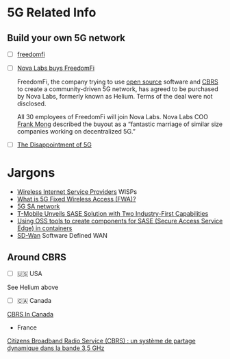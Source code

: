 # 5G Related Info

## Build your own 5G network


- [ ] [freedomfi](https://freedomfi.com)
- [ ] [Nova Labs buys FreedomFi](https://www.fiercewireless.com/tech/nova-labs-buys-freedomfi)

  FreedomFi, the company trying to use [open source](https://www.fiercewireless.com/private-wireless/freedomfi-offers-private-wireless-using-open-source-code) software and [CBRS](https://www.fiercewireless.com/private-wireless/what-cbrs) to create a community-driven 5G network, has agreed to be purchased by Nova Labs, formerly known as Helium. Terms of the deal were not disclosed.
  
  All 30 employees of FreedomFi will join Nova Labs. Nova Labs COO [Frank Mong](https://ece.ucdavis.edu/biography-frank-mong-97) described the buyout as a “fantastic marriage of similar size companies working on decentralized 5G.”  


- [ ] [The Disappointment of 5G](https://circleid.com/posts/20230127-the-disappointment-of-5g)

# Jargons

- [Wireless Internet Service Providers](https://en.wikipedia.org/wiki/Wireless_Internet_service_provider) WISPs
- [What is 5G Fixed Wireless Access (FWA)?](https://www.metaswitch.com/knowledge-center/reference/what-is-5g-fixed-wireless-access-fwa)
- [5G SA network](https://en.wikipedia.org/wiki/5G_NR#Standalone_mode)
- [T-Mobile Unveils SASE Solution with Two Industry-First Capabilities](https://www.t-mobile.com/news/business/t-mobile-unveils-sase-solution)
- [Using OSS tools to create components for SASE (Secure Access Service Edge) in containers](https://github.com/shsingh/opensase)
- [SD-Wan](https://en.wikipedia.org/wiki/SD-WAN) Software Defined WAN

## Around CBRS

- [ ] 🇺🇸 USA

See Helium above

- [ ] 🇨🇦 Canada

[CBRS In Canada](https://wifivitae.com/2020/06/29/cbrs-in-canada)

- France

[Citizens Broadband Radio Service (CBRS) : un système de partage dynamique dans la bande 3,5 GHz](https://www.anfr.fr/liste-actualites/actualite/citizens-broadband-radio-service-cbrs-un-systeme-de-partage-dynamique-dans-la-bande-35-ghz)

